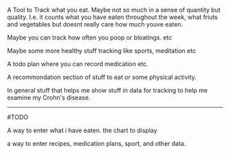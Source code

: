 A Tool to Track what you eat. Maybe not so much in a sense of quantity but quality. I.e. it counts what you have eaten throughout the week, what friuts and vegetables but doesnt really care how much youve eaten.

Maybe you can track how often you poop or bloatings. etc

Maybe some more healthy stuff tracking like sports, meditation etc

A todo plan where you can record medication etc.

A recommondation section of stuff to eat or some physical activity.

In general stuff that helps me show stuff in data for tracking to help me examine my Crohn's disease.

---------------------------------------------------------------------------

#TODO

A way to enter what i have eaten. the chart to display

a way to enter recipes, medication plans, sport, and other data.